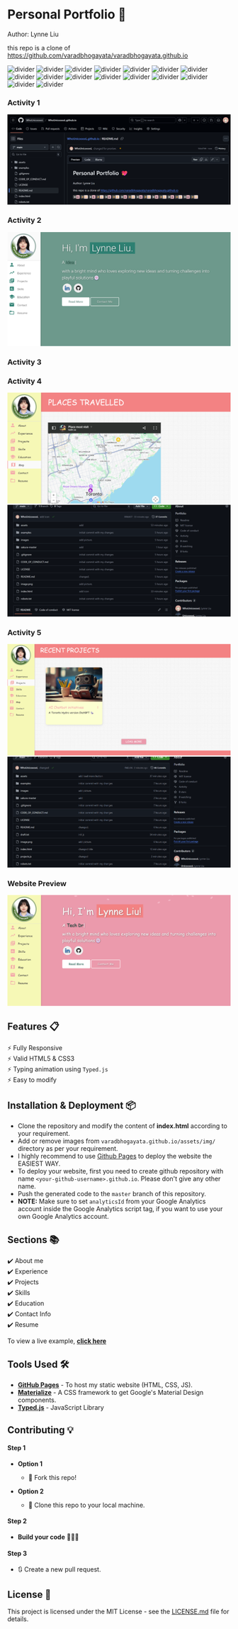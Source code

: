 # Personal Portfolio 💖   
Author: Lynne Liu

this repo is a clone of
https://github.com/varadbhogayata/varadbhogayata.github.io

![divider](https://img.shields.io/badge/✿-✿-pink)
![divider](https://img.shields.io/badge/✨-✨-ffe4e1)
![divider](https://img.shields.io/badge/✿-✿-pink)
![divider](https://img.shields.io/badge/✨-✨-ffe4e1)
![divider](https://img.shields.io/badge/✿-✿-pink)
![divider](https://img.shields.io/badge/✨-✨-ffe4e1)
![divider](https://img.shields.io/badge/✿-✿-pink)
![divider](https://img.shields.io/badge/✨-✨-ffe4e1)
![divider](https://img.shields.io/badge/✿-✿-pink)
![divider](https://img.shields.io/badge/✨-✨-ffe4e1)
![divider](https://img.shields.io/badge/✿-✿-pink)
![divider](https://img.shields.io/badge/✨-✨-ffe4e1)
![divider](https://img.shields.io/badge/✿-✿-pink)
![divider](https://img.shields.io/badge/✨-✨-ffe4e1)
![divider](https://img.shields.io/badge/✿-✿-pink)
![divider](https://img.shields.io/badge/✨-✨-ffe4e1)

### Activity 1
![readme_screenshot](images/readme_screenshot.png)  

### Activity 2 
![readme_screenshot](images/A2_1.png)  

### Activity 3

### Activity 4
![readme_screenshot](images/A4_1.png)  
![readme_screenshot](images/A4_2.png)  

### Activity 5
![readme_screenshot](images/A5_1.png)  
![readme_screenshot](images/A5_2.png)  

### Website Preview
<p align="center"> 
  <kbd>
    <a href="https://whounicooool.github.io/" target="_blank"><img src="images/main_page.png">
  </a>
  </kbd>
</p>


## Features 📋
⚡️ Fully Responsive\
⚡️ Valid HTML5 & CSS3\
⚡️ Typing animation using `Typed.js`\
⚡️ Easy to modify

## Installation & Deployment 📦
- Clone the repository and modify the content of <b>index.html</b> according to your requirement.
- Add or remove images from `varadbhogayata.github.io/assets/img/` directory as per your requirement.
- I highly recommend to use [Github Pages](https://create-react-app.dev/docs/deployment/#github-pages) to deploy the website the EASIEST WAY.
- To deploy your website, first you need to create github repository with name `<your-github-username>.github.io`. Please don't give any other name.
- Push the generated code to the `master` branch of this repository.
- <b>NOTE:</b> Make sure to set `analyticsId` from your Google Analytics account inside the Google Analytics script tag, if you want to use your own Google Analytics account.

## Sections 📚
✔️ About me\
✔️ Experience\
✔️ Projects \
✔️ Skills \
✔️ Education\
✔️ Contact Info\
✔️ Resume

To view a live example, **[click here](https://varadbhogayata.github.io/)**

## Tools Used 🛠️
* [<b>GitHub Pages</b>](https://create-react-app.dev/docs/deployment/#github-pages) - To host my static website (HTML, CSS, JS).
* [<b>Materialize</b>](https://materializecss.com/) - A CSS framework to get Google's Material Design components.
* [<b>Typed.js</b>](https://mattboldt.com/demos/typed-js/) - JavaScript Library

## Contributing 💡
#### Step 1

- **Option 1**
    - 🍴 Fork this repo!

- **Option 2**
    - 👯 Clone this repo to your local machine.


#### Step 2

- **Build your code** 🔨🔨🔨

#### Step 3

- 🔃 Create a new pull request.

## License 📄
This project is licensed under the MIT License - see the [LICENSE.md](./LICENSE) file for details.
